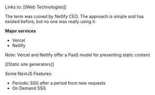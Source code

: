 Links to: [[Web Technologies]]

The term was coined by Netlify CEO.
The approach is simple and has existed before, but no one was really using it.

**Major services**
- Vercel
- Netlify

Note: Vercel and Netlify offer a PaaS model for presenting static content

[[Static site generators]]

Some NextJS Features:
- Periodic SSG after a period from new requests
- On Demand SSG
